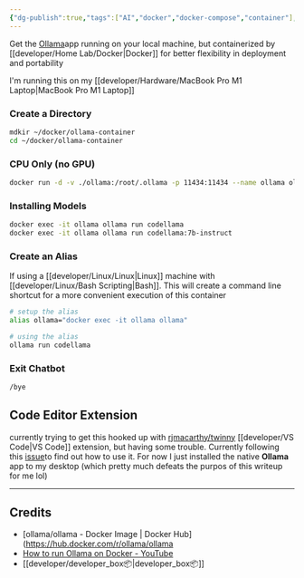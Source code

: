 ```yaml
---
{"dg-publish":true,"tags":["AI","docker","docker-compose","container"],"permalink":"/developer/Artificial intelligence/Ollama with Docker Compose/","dgPassFrontmatter":true}
---
```


Get the [Ollama](https://ollama.com/)app running on your local machine, but containerized by [[developer/Home Lab/Docker\|Docker]] for better flexibility in deployment and portability

I'm running this on my [[developer/Hardware/MacBook Pro M1 Laptop\|MacBook Pro M1 Laptop]]

### Create a Directory
```bash
mdkir ~/docker/ollama-container
cd ~/docker/ollama-container
```

### CPU Only (no GPU)
```bash
docker run -d -v ./ollama:/root/.ollama -p 11434:11434 --name ollama ollama/ollama
```

### Installing Models
```bash
docker exec -it ollama ollama run codellama
docker exec -it ollama ollama run codellama:7b-instruct
```

### Create an Alias
If using a [[developer/Linux/Linux\|Linux]] machine with [[developer/Linux/Bash Scripting\|Bash]]. This will create a command line shortcut for a more convenient execution of this container
```bash
# setup the alias
alias ollama="docker exec -it ollama ollama"

# using the alias
ollama run codellama
```

### Exit Chatbot
```bash
/bye
```

## Code Editor Extension
currently trying to get this hooked up with [rjmacarthy/twinny](https://github.com/rjmacarthy/twinny) [[developer/VS Code\|VS Code]] extension, but having some trouble. Currently following this [issue](https://github.com/rjmacarthy/twinny/issues/74)to find out how to use it. For now I just installed the native **Ollama** app to my desktop (which pretty much defeats the purpos of this writeup for me lol)

---
## Credits
- [ollama/ollama - Docker Image | Docker Hub](https://hub.docker.com/r/ollama/ollama
- [How to run Ollama on Docker - YouTube](https://www.youtube.com/watch?v=ZoxJcPkjirs)
- [[developer/developer_box📦\|developer_box📦]]